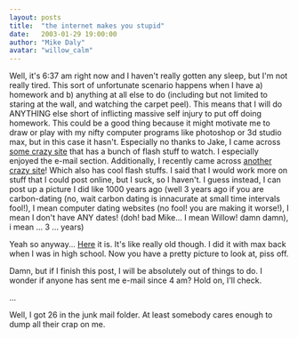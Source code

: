 ```yaml
---
layout: posts
title:  "the internet makes you stupid"
date:   2003-01-29 19:00:00
author: "Mike Daly"
avatar: "willow_calm"
---
```

Well, it's 6:37 am right now and I haven't really gotten any sleep, but I'm not really tired. This sort of unfortunate scenario happens when I have a) homework and b) anything at all else to do (including but not limited to staring at the wall, and watching the carpet peel). This means that I will do ANYTHING else short of inflicting massive self injury to put off doing homework. This could be a good thing because it might motivate me to draw or play with my nifty computer programs like photoshop or 3d studio max, but in this case it hasn't. Especially no thanks to Jake, I came across [some crazy site](http://www.homestarrunner.com) that has a bunch of flash stuff to watch. I especially enjoyed the e-mail section. Additionally, I recently came across [another crazy site](http://www.ninjai.com)! Which also has cool flash stuffs. I said that I would work more on stuff that I could post online, but I suck, so I haven't. I guess instead, I can post up a picture I did like 1000 years ago (well 3 years ago if you are carbon-dating (no, wait carbon dating is innacurate at small time intervals fool!), I mean computer dating websites (no fool! you are making it worse!), I mean I don't have ANY dates! (doh! bad Mike... I mean Willow! damn damn), i mean ... 3 ... years)

 Yeah so anyway... [Here](images/gallery/modeling/evilrobo.jpg) it is. It's like really old though. I did it with max back when I was in high school. Now you have a pretty picture to look at, piss off.

 Damn, but if I finish this post, I will be absolutely out of things to do. I wonder if anyone has sent me e-mail since 4 am? Hold on, I'll check.

 ...

 Well, I got 26 in the junk mail folder. At least somebody cares enough to dump all their crap on me.